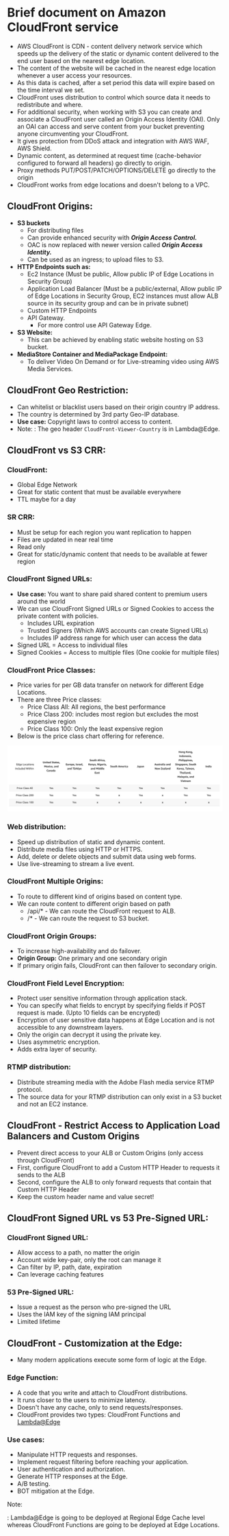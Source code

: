 # Brief document on Amazon CloudFront service

- AWS CloudFront is CDN - content delivery network service which speeds up the
  delivery of the static or dynamic content delivered to the end user based on the
  nearest edge location.
- The content of the website will be cached in the nearest edge location whenever
  a user access your resources.
- As this data is cached, after a set period this data will expire based on the
  time interval we set.
- CloudFront uses distribution to control which source data it needs to redistribute
  and where.
- For additional security, when working with S3 you can create and associate a
  CloudFront user called an Origin Access Identity (OAI). Only an OAI can access
  and serve content from your bucket preventing anyone circumventing your CloudFront.
- It gives protection from DDoS attack and integration with AWS WAF, AWS Shield.
- Dynamic content, as determined at request time (cache-behavior configured to forward all headers) go directly to origin.
- Proxy methods PUT/POST/PATCH/OPTIONS/DELETE go directly to the origin
- CloudFront works from edge locations and doesn't belong to a VPC.

## CloudFront Origins:
- **S3 buckets**
  - For distributing files
  - Can provide enhanced security with **_Origin Access Control._**
  - OAC is now replaced with newer version called **_Origin Access Identity._**
  - Can be used as an ingress; to upload files to S3.
- **HTTP Endpoints such as:**
  - Ec2 Instance (Must be public, Allow public IP of Edge Locations in Security Group)
  - Application Load Balancer (Must be a public/external, Allow public IP of Edge Locations in Security Group, EC2 instances
    must allow ALB source in its security group and can be in private subnet)
  - Custom HTTP Endpoints
  - API Gateway.
    - For more control use API Gateway Edge.
- **S3 Website:**
  - This can be achieved by enabling static website hosting on S3 bucket.
- **MediaStore Container and MediaPackage Endpoint:**
  - To deliver Video On Demand or for Live-streaming video using AWS Media Services.

## CloudFront Geo Restriction:
- Can whitelist or blacklist users based on their origin country IP address.
- The country is determined by 3rd party Geo-IP database.
- **Use case:** Copyright laws to control access to content.
- Note:
: The geo header `CloudFront-Viewer-Country` is in Lambda@Edge.

## CloudFront vs S3 CRR:

### CloudFront:
  - Global Edge Network
  - Great for static content that must be available everywhere
  - TTL maybe for a day

### SR CRR:
  - Must be setup for each region you want replication to happen
  - Files are updated in near real time
  - Read only
  - Great for static/dynamic content that needs to be available at fewer region

### CloudFront Signed URLs:
- **Use case:** You want to share paid shared content to premium users around the world
- We can use CloudFront Signed URLs or Signed Cookies to access the private content with policies.
  - Includes URL expiration
  - Trusted Signers (Which AWS accounts can create Signed URLs)
  - Includes IP address range for which user can access the data
- Signed URL = Access to individual files
- Signed Cookies = Access to multiple files (One cookie for multiple files)

### CloudFront Price Classes:
- Price varies for per GB data transfer on network for different Edge Locations.
- There are three Price classes:
  - Price Class All: All regions, the best performance
  - Price Class 200: includes most region but excludes the most expensive region
  - Price Class 100: Only the least expensive region
- Below is the price class chart offering for reference.

![cloudFront price class offering](CloudFront.png)

### Web distribution:
  - Speed up distribution of static and dynamic content.
  -  Distribute media files using HTTP or HTTPS.
  - Add, delete or delete objects and submit data using web forms.
  - Use live-streaming to stream a live event.

### CloudFront Multiple Origins:
- To route to different kind of origins based on content type.
- We can route content to different origin based on path
  - /api/* - We can route the CloudFront request to ALB.
  - /* - We can route the request to S3 bucket.

### CloudFront Origin Groups:
- To increase high-availability and do failover.
- **Origin Group:** One primary and one secondary origin
- If primary origin fails, CloudFront can then failover to secondary origin.

### CloudFront Field Level Encryption:
- Protect user sensitive information through application stack.
- You can specify what fields to encrypt by specifying fields if POST request is made. (Upto 10 fields can be encrypted)
- Encryption of user sensitive data happens at Edge Location and is not accessible to any downstream layers.
- Only the origin can decrypt it using the private key.
- Uses asymmetric encryption.
- Adds extra layer of security.

### RTMP distribution:
  - Distribute streaming media with the Adobe Flash media service RTMP protocol.
  - The source data for your RTMP distribution can only exist in a S3 bucket and
    not an EC2 instance.

## CloudFront - Restrict Access to Application Load Balancers and Custom Origins
- Prevent direct access to your ALB or Custom Origins (only access through CloudFront)
- First, configure CloudFront to add a Custom HTTP Header to requests it sends to the ALB
- Second, configure the ALB to only forward requests that contain that Custom HTTP Header
- Keep the custom header name and value secret!

## CloudFront Signed URL vs 53 Pre-Signed URL:

### CloudFront Signed URL:

- Allow access to a path, no matter the origin
- Account wide key-pair, only the root can manage it
- Can filter by IP, path, date, expiration
- Can leverage caching features

### 53 Pre-Signed URL:
- Issue a request as the person who pre-signed the URL
- Uses the IAM key of the signing IAM principal
- Limited lifetime

## CloudFront - Customization at the Edge:
- Many modern applications execute some form of logic at the Edge.

### Edge Function:
- A code that you write and attach to CloudFront distributions.
- It runs closer to the users to minimize latency.
- Doesn't have any cache, only to send requests/responses.
- CloudFront provides two types: CloudFront Functions and [Lambda@Edge](../3-AWS-Serverless/AWS-Lambda.md#lamdaedge)

### Use cases:
- Manipulate HTTP requests and responses.
- Implement request filtering before reaching your application.
- User authentication and authorization.
- Generate HTTP responses at the Edge.
- A/B testing.
- BOT mitigation at the Edge.

Note:

: Lambda@Edge is going to be deployed at Regional Edge Cache level whereas CloudFront Functions are going to be deployed at
Edge Locations.